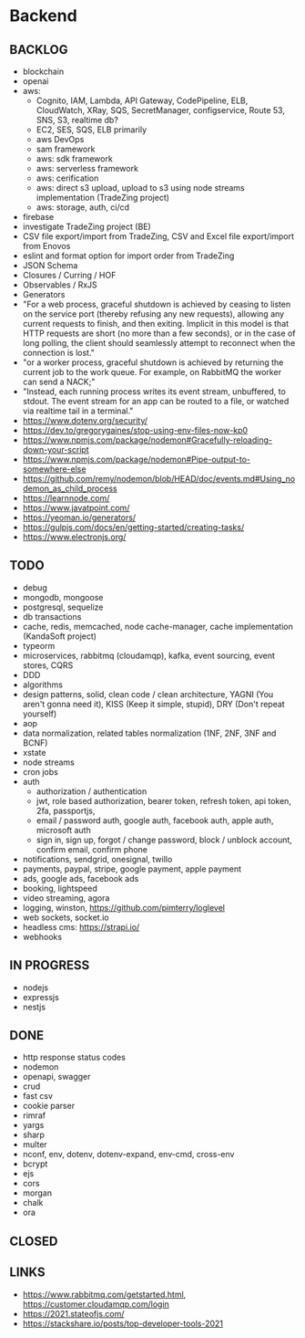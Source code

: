 # Backend

## BACKLOG

- blockchain
- openai
- aws:
  - Cognito, IAM, Lambda, API Gateway, CodePipeline, ELB, CloudWatch, XRay, SQS, SecretManager, configservice, Route 53, SNS, S3, realtime db?
  - EC2, SES, SQS, ELB primarily
  - aws DevOps
  - sam framework
  - aws: sdk framework
  - aws: serverless framework
  - aws: cerification
  - aws: direct s3 upload, upload to s3 using node streams implementation (TradeZing project)
  - aws: storage, auth, ci/cd
- firebase
- investigate TradeZing project (BE)
- CSV file export/import from TradeZing, CSV and Excel file export/import from Enovos
- eslint and format option for import order from TradeZing
- JSON Schema
- Closures / Curring / HOF
- Observables / RxJS
- Generators
- "For a web process, graceful shutdown is achieved by ceasing to listen on the service port (thereby refusing any new requests), allowing any current requests to finish, and then exiting. Implicit in this model is that HTTP requests are short (no more than a few seconds), or in the case of long polling, the client should seamlessly attempt to reconnect when the connection is lost."
- "or a worker process, graceful shutdown is achieved by returning the current job to the work queue. For example, on RabbitMQ the worker can send a NACK;"
- "Instead, each running process writes its event stream, unbuffered, to stdout.
  The event stream for an app can be routed to a file, or watched via realtime tail in a terminal."
- https://www.dotenv.org/security/
- https://dev.to/gregorygaines/stop-using-env-files-now-kp0
- https://www.npmjs.com/package/nodemon#Gracefully-reloading-down-your-script
- https://www.npmjs.com/package/nodemon#Pipe-output-to-somewhere-else
- https://github.com/remy/nodemon/blob/HEAD/doc/events.md#Using_nodemon_as_child_process
- https://learnnode.com/
- https://www.javatpoint.com/
- https://yeoman.io/generators/
- https://gulpjs.com/docs/en/getting-started/creating-tasks/
- https://www.electronjs.org/

## TODO

- debug
- mongodb, mongoose
- postgresql, sequelize
- db transactions
- cache, redis, memcached, node cache-manager, cache implementation (KandaSoft project)
- typeorm
- microservices, rabbitmq (cloudamqp), kafka, event sourcing, event stores, CQRS
- DDD
- algorithms
- design patterns, solid, clean code / clean architecture,
  YAGNI (You aren't gonna need it), KISS (Keep it simple, stupid), DRY (Don't repeat yourself)
- aop
- data normalization, related tables normalization (1NF, 2NF, 3NF and BCNF)
- xstate
- node streams
- cron jobs
- auth
  - authorization / authentication
  - jwt, role based authorization, bearer token, refresh token, api token, 2fa, passportjs,
  - email / password auth, google auth, facebook auth, apple auth, microsoft auth
  - sign in, sign up, forgot / change password, block / unblock account, confirm email, confirm phone
- notifications, sendgrid, onesignal, twillo
- payments, paypal, stripe, google payment, apple payment
- ads, google ads, facebook ads
- booking, lightspeed
- video streaming, agora
- logging, winston, https://github.com/pimterry/loglevel
- web sockets, socket.io
- headless cms: https://strapi.io/
- webhooks

## IN PROGRESS

- nodejs
- expressjs
- nestjs

## DONE

- http response status codes
- nodemon
- openapi, swagger
- crud
- fast csv
- cookie parser
- rimraf
- yargs
- sharp
- multer
- nconf, env, dotenv, dotenv-expand, env-cmd, cross-env
- bcrypt
- ejs
- cors
- morgan
- chalk
- ora

## CLOSED

## LINKS

- https://www.rabbitmq.com/getstarted.html, https://customer.cloudamqp.com/login
- https://2021.stateofjs.com/
- https://stackshare.io/posts/top-developer-tools-2021
